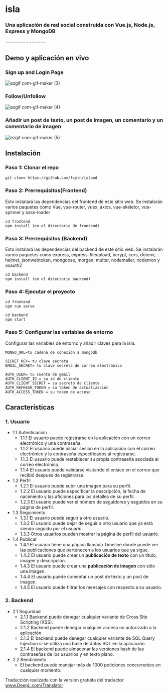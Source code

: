 # isla
### Una aplicación de red social construida con Vue.js, Node.js, Express y MongoDB
==============

## Demo y aplicación en vivo

### Sign up and Login Page

![ezgif com-gif-maker (3)](https://user-images.githubusercontent.com/32003938/125349152-dcc48200-e365-11eb-9f21-1807009c4a46.gif)


### Follow/Unfollow

![ezgif com-gif-maker (4)](https://user-images.githubusercontent.com/32003938/125349173-e1893600-e365-11eb-8fe8-d5a0b2e0eae5.gif)


### Añadir un post de texto, un post de imagen, un comentario y un comentario de imagen

![ezgif com-gif-maker (5)](https://user-images.githubusercontent.com/32003938/125349400-3167fd00-e366-11eb-9325-cf2704046081.gif)


## Instalación

### Paso 1: Clonar el repo
```
git clone https://github.com/fcyln/island
```

### Paso 2: Prerrequisitos(Frontend)
Esto instalará las dependencias del frontend de este sitio web. Se instalarán varios paquetes como Vue, vue-router, vuex, axios, vue-skeletor, vue-spinner y sass-loader
```
cd frontend
npm install (en el directorio de frontend)
```

### Paso 3: Prerrequisitos (Backend)
Esto instalará las dependencias del backend de este sitio web. Se instalarán varios paquetes como express, express-fileupload, bcrypt, cors, dotenv, helmet, jsonwebtoken, mongoose, morgan, multer, nodemailer, nodemon y xoauth2
```
cd backend
npm install (en el directorio backend)
```

### Paso 4: Ejecutar el proyecto
```
cd frontend
npm run serve

cd backend
npm start
```

### Paso 5: Configurar las variables de entorno
Configurar las variables de entorno y añadir claves para la isla.

```
MONGO_URL=tu cadena de conexión a mongodb

SECRET_KEY= tu clave secreta
EMAIL_SECRET= tu clave secreta de correo electrónico

AUTH_USER= tu cuenta de gmail
AUTH_CLIENT_ID = su id de cliente
AUTH_CLIENT_SECRET = su secreto de cliente
AUTH_REFRESH_TOKEN = su token de actualización
AUTH_ACCESS_TOKEN = su token de acceso

```

## Características

### 1. Usuario
* 1.1 Autenticación
  * 1.1.1 El usuario puede registrarse en la aplicación con un correo electrónico y una contraseña.
  * 1.1.2 El usuario puede iniciar sesión en la aplicación con el correo electrónico y la contraseña especificados al registrarse.
  * 1.1.3 El usuario puede restablecer su propia contraseña asociada al correo electrónico.
  * 1.1.4 El usuario puede validarse visitando el enlace en el correo que recibió después de registrarse.
* 1.2 Perfil
  * 1.2.1 El usuario puede subir una imagen para su perfil.
  * 1.2.2 El usuario puede especificar la descripción, la fecha de nacimiento y las aficiones para los detalles de su perfil.
  * 1.2.3 El usuario puede ver el número de seguidores y seguidos en su página de perfil.
* 1.3 Seguimiento
  * 1.3.1 El usuario puede seguir a otro usuario.
  * 1.3.2 El usuario puede dejar de seguir a otro usuario que ya está siendo seguido por el usuario.
  * 1.3.3 Otros usuarios pueden mostrar la página de perfil del usuario.
* 1.4 Publicar
  * 1.4.1 El usuario tiene una página llamada Timeline donde puede ver las publicaciones que pertenecen a los usuarios que ya sigue.
  * 1.4.2 El usuario puede crear un **publicación de texto** con un título, imagen y descripción.
  * 1.4.3 El usuario puede crear una **publicación de imagen** con sólo una imagen.
  * 1.4.4 El usuario puede comentar un post de texto y un post de imagen.
  * 1.4.5 El usuario puede filtrar los mensajes con respecto a su usuario.
  
### 2. Backend

* 2.1 Seguridad
  * 2.1.1 Backend puede denegar cualquier variante de Cross Site Scripting (XSS).
  * 2.1.2 Backend puede denegar cualquier acceso no autorizado a la aplicación.
  * 2.1.3 El backend puede denegar cualquier variante de SQL Query Injection si se utiliza una base de datos SQL en la aplicación.
  * 2.1.4 El backend puede almacenar las versiones hash de las contraseñas de los usuarios y en texto plano.
* 2.2 Rendimiento
  * El backend puede manejar más de 1000 peticiones concurrentes en cualquier momento.


Traducción realizada con la versión gratuita del traductor www.DeepL.com/Translator